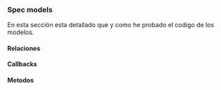 ### Spec models

En esta sección esta detallado que y como he probado el codigo de los modelos.

#### Relaciones

#### Callbacks

#### Metodos
